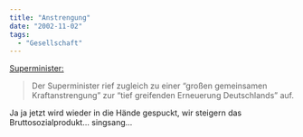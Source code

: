 ```yaml
---
title: "Anstrengung"
date: "2002-11-02"
tags:
  - "Gesellschaft"
---
```


[Superminister:](https://web.archive.org/web/20030706112957/http://www.faz.net/s/Rub9E7BDE69469E11D4AE7B0008C7F31E1E/Doc~EE1087B3F3A0A4B2AA1B8699997C08E70~ATpl~Euptoday~Scontent.html "FAZ.NET Aktuell Politik")

> Der Superminister rief zugleich zu einer “großen gemeinsamen Kraftanstrengung” zur “tief greifenden Erneuerung Deutschlands” auf.

Ja ja jetzt wird wieder in die Hände gespuckt, wir steigern das Bruttosozialprodukt… singsang…
